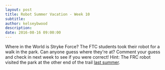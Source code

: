 ```yaml
---
layout: post
title: Robot Summer Vacation - Week 10
subtitle:
author: kelseybwood
description:
date: 2016-08-16 09:00:00
---
```


Where in the World is Stryke Force? The FTC students took their robot for a walk in the park. Can anyone guess where they're at? Comment your guess and check in next week to see if you were correct! Hint: The FRC robot visited the park at the other end of the trail [last summer](/2015/07/10/mavericks-summer-adventures-week-6/).
